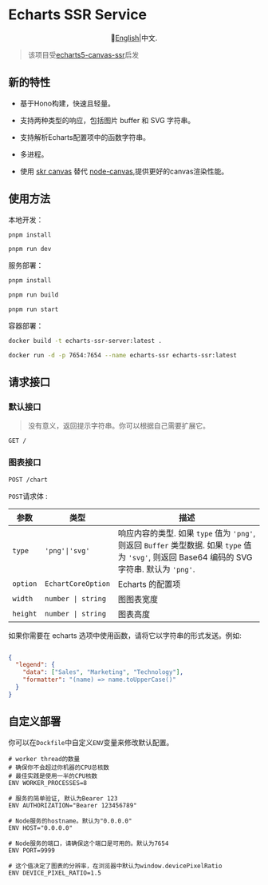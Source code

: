 # Echarts SSR Service

<div align="center">
  
📘[English](./README.md)|中文.

</div>

> 该项目受[echarts5-canvas-ssr](https://github.com/mosliu/echarts5-canvas-ssr#readme)启发

## 新的特性

- 基于Hono构建，快速且轻量。

- 支持两种类型的响应，包括图片 buffer 和 SVG 字符串。

- 支持解析Echarts配置项中的函数字符串。

- 多进程。

- 使用 [skr canvas](https://github.com/Brooooooklyn/canvas) 替代 [node-canvas](https://github.com/Automattic/node-canvas),提供更好的canvas渲染性能。

## 使用方法

本地开发：

```sh
pnpm install

pnpm run dev
```

服务部署：

```sh
pnpm install

pnpm run build

pnpm run start
```

容器部署：

```sh
docker build -t echarts-ssr-server:latest .

docker run -d -p 7654:7654 --name echarts-ssr echarts-ssr:latest
```

## 请求接口

### 默认接口

> 没有意义，返回提示字符串。你可以根据自己需要扩展它。

```http
GET /
```

### 图表接口

```sh
POST /chart
```

`POST`请求体 :

| 参数     | 类型               | 描述                                                                                                                                           |
| -------- | ------------------ | ---------------------------------------------------------------------------------------------------------------------------------------------- |
| `type`   | `'png'\|'svg'`     | 响应内容的类型. 如果 `type` 值为 `'png'`, 则返回 `Buffer` 类型数据. 如果 `type` 值为 `'svg'`, 则返回 Base64 编码的 SVG 字符串. 默认为 `'png'`. |
| `option` | `EchartCoreOption` | Echarts 的配置项                                                                                                                               |
| `width`  | `number \| string` | 图图表宽度                                                                                                                                     |
| `height` | `number \| string` | 图表高度                                                                                                                                       |

如果你需要在 echarts 选项中使用函数，请将它以字符串的形式发送。例如:

```json

{
  "legend": {
    "data": ["Sales", "Marketing", "Technology"],
    "formatter": "(name) => name.toUpperCase()"
  }
}

```

## 自定义部署

你可以在`Dockfile`中自定义`ENV`变量来修改默认配置。

```Dockfile
# worker thread的数量
# 确保你不会超过你机器的CPU总核数
# 最佳实践是使用一半的CPU核数
ENV WORKER_PROCESSES=8

# 服务的简单验证, 默认为Bearer 123
ENV AUTHORIZATION="Bearer 123456789"

# Node服务的hostname。默认为"0.0.0.0"
ENV HOST="0.0.0.0"

# Node服务的端口，请确保这个端口是可用的。默认为7654
ENV PORT=9999

# 这个值决定了图表的分辨率，在浏览器中默认为window.devicePixelRatio
ENV DEVICE_PIXEL_RATIO=1.5
```
